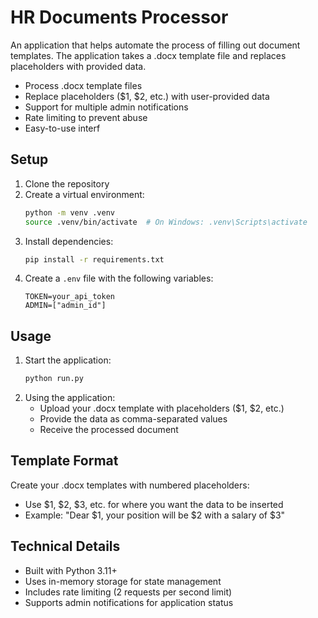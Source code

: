 # HR Documents Processor

An application that helps automate the process of filling out document templates. The application takes a .docx template file and replaces placeholders with provided data.


- Process .docx template files
- Replace placeholders ($1, $2, etc.) with user-provided data
- Support for multiple admin notifications
- Rate limiting to prevent abuse
- Easy-to-use interf

## Setup

1. Clone the repository
2. Create a virtual environment:
   ```bash
   python -m venv .venv
   source .venv/bin/activate  # On Windows: .venv\Scripts\activate
   ```
3. Install dependencies:
   ```bash
   pip install -r requirements.txt
   ```
4. Create a `.env` file with the following variables:
   ```
   TOKEN=your_api_token
   ADMIN=["admin_id"]
   ```

## Usage

1. Start the application:
   ```bash
   python run.py
   ```
2. Using the application:
   - Upload your .docx template with placeholders ($1, $2, etc.)
   - Provide the data as comma-separated values
   - Receive the processed document

## Template Format

Create your .docx templates with numbered placeholders:
- Use $1, $2, $3, etc. for where you want the data to be inserted
- Example: "Dear $1, your position will be $2 with a salary of $3"

## Technical Details

- Built with Python 3.11+
- Uses in-memory storage for state management
- Includes rate limiting (2 requests per second limit)
- Supports admin notifications for application status 